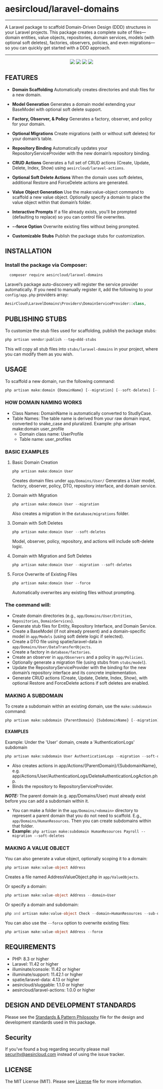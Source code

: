 # aesircloud/laravel-domains

---

A Laravel package to scaffold Domain-Driven Design (DDD) structures in your Laravel projects. This package creates a complete suite of files—domain entities, value objects, repositories, domain services, models (with optional soft deletes), factories, observers, policies, and even migrations—so you can quickly get started with a DDD approach.

---

<p align="center">
<a href="https://github.com/aesircloud/laravel-domains/actions" target="_blank"><img src="https://img.shields.io/github/actions/workflow/status/aesircloud/laravel-domains/test.yml?branch=main&style=flat-square"/></a>
<a href="https://packagist.org/packages/aesircloud/laravel-domains" target="_blank"><img src="https://img.shields.io/packagist/v/aesircloud/laravel-domains.svg?style=flat-square"/></a>
<a href="https://packagist.org/packages/aesircloud/laravel-domains" target="_blank"><img src="https://img.shields.io/packagist/dt/aesircloud/laravel-domains.svg?style=flat-square"/></a>
<a href="https://packagist.org/packages/aesircloud/laravel-domains" target="_blank"><img src="https://img.shields.io/packagist/l/aesircloud/laravel-domains.svg?style=flat-square"/></a>
</p>

## FEATURES

- **Domain Scaffolding**
  Automatically creates directories and stub files for a new domain.

- **Model Generation**
  Generates a domain model extending your BaseModel with optional soft delete support.

- **Factory, Observer, & Policy**
  Generates a factory, observer, and policy for your domain.

- **Optional Migrations**
  Create migrations (with or without soft deletes) for your domain’s table.

- **Repository Binding**
  Automatically updates your RepositoryServiceProvider with the new domain’s repository binding.

- **CRUD Actions**
  Generates a full set of CRUD actions (Create, Update, Delete, Index, Show) using `aesircloud/laravel-actions`.

- **Optional Soft Delete Actions**
  When the domain uses soft deletes, additional Restore and ForceDelete actions are generated.

- **Value Object Generation**
  Use the make:value-object command to scaffold a new value object. Optionally specify a domain to place the value object within that domain’s folder.

- **Interactive Prompts**
  If a file already exists, you'll be prompted (defaulting to replace) so you can control file overwrites.

- **--force Option**
  Overwrite existing files without being prompted.

- **Customizable Stubs**
  Publish the package stubs for customization.

## INSTALLATION

### Install the package via Composer:

```bash
  composer require aesircloud/laravel-domains
```

Laravel’s package auto-discovery will register the service provider automatically. If you need to manually register it, add the following to your `config/app.php` providers array:

```php 
AesirCloud\LaravelDomains\Providers\DomainServiceProvider::class,
```

## PUBLISHING STUBS

To customize the stub files used for scaffolding, publish the package stubs:

```php
php artisan vendor:publish --tag=ddd-stubs
```

This will copy all stub files into `stubs/laravel-domains` in your project, where you can modify them as you wish.

## USAGE

To scaffold a new domain, run the following command:

```php
php artisan make:domain {DomainName} [--migration] [--soft-deletes] [--force]
```

### HOW DOMAIN NAMING WORKS

- Class Names: DomainName is automatically converted to StudlyCase.
- Table Names: The table name is derived from your raw domain input, converted to snake_case and pluralized.
  Example: php artisan make:domain user_profile
  - Domain class name: UserProfile
  - Table name: user_profiles

### BASIC EXAMPLES

1) Basic Domain Creation
   ```php
   php artisan make:domain User
   ```
   Creates domain files under `app/Domains/User/`
   Generates a User model, factory, observer, policy, DTO, repository interface, and domain service.

2) Domain with Migration
   ```php
   php artisan make:domain User --migration
   ```
   Also creates a migration in the `database/migrations` folder.

3) Domain with Soft Deletes
   ```php
   php artisan make:domain User --soft-deletes
   ```
   Model, observer, policy, repository, and actions will include soft-delete logic.

4) Domain with Migration and Soft Deletes
   ```php
   php artisan make:domain User --migration --soft-deletes
   ```

5) Force Overwrite of Existing Files
   ```php
   php artisan make:domain User --force
   ```
   Automatically overwrites any existing files without prompting.

### The command will:
- Create domain directories (e.g., `app/Domains/User/Entities`, `Repositories`, `DomainServices`).
- Generate stub files for Entity, Repository Interface, and Domain Service.
- Create a BaseModel (if not already present) and a domain-specific model in `app/Models` (using soft delete logic if selected).
- Create a DTO file using spatie/laravel-data in `app/Domains/User/DataTransferObjects`.
- Create a factory in `database/factories`.
- Create an observer in `app/Observers` and a policy in `app/Policies`.
- Optionally generate a migration file (using stubs from `stubs/model`).
- Update the RepositoryServiceProvider with the binding for the new domain’s repository interface and its concrete implementation.
- Generate CRUD actions (Create, Update, Delete, Index, Show), with optional Restore and ForceDelete actions if soft deletes are enabled.

### MAKING A SUBDOMAIN

To create a subdomain within an existing domain, use the `make:subdomain` command:

```php
php artisan make:subdomain {ParentDomain} {SubdomainName} [--migration] [--soft-deletes] [--force]
```

#### EXAMPLES

Example: Under the 'User' domain, create a 'AuthenticationLogs' subdomain
```php
php artisan make:subdomain User AuthenticationLogs --migration --soft-deletes
```

- Also creates actions in app/Actions/{ParentDomain}/{SubdomainName}, e.g. app/Actions/User/AuthenticationLogs/DeleteAuthenticationLogAction.php.
- Binds the repository to RepositoryServiceProvider.

***NOTE:*** The parent domain (e.g. app/Domains/User) must already exist before you can add a subdomain within it.
- You can make a folder in the `app/Domains/<domain>` directory to represent a parent domain that you do not need to scaffold. E.g., `app/Domains/HumanResources`. Then you can create subdomains within that folder.
- **Example:** `php artisan make:subdomain HumanResources Payroll --migration --soft-deletes`

### MAKING A VALUE OBJECT

You can also generate a value object, optionally scoping it to a domain:

```php
php artisan make:value-object Address
```

Creates a file named AddressValueObject.php in `app/ValueObjects`.

Or specify a domain:

```php
php artisan make:value-object Address --domain=User
```

Or specify a domain and subdomain:

```php
php and artisan make:value-object Check --domain=HumanResources --sub-domain=Payroll 
```

You can also use the `--force` option to overwrite existing files:

```php
php artisan make:value-object Address --force
```

## REQUIREMENTS

- PHP: 8.3 or higher
- Laravel: 11.42 or higher
- illuminate/console: 11.42 or higher
- illuminate/support: 11.42.1 or higher
- spatie/laravel-data: 4.13 or higher
- aesircloud/sluggable: 1.1.0 or higher
- aesircloud/laravel-actions: 1.0.0 or higher

## DESIGN AND DEVELOPMENT STANDARDS

Please see the [Standards & Pattern Philosophy](STANDARDS.md) file for the design and development standards used in this package.

## Security

If you've found a bug regarding security please mail [security@aesircloud.com](mailto:security@aesircloud.com) instead of using the issue tracker.

## LICENSE

The MIT License (MIT). Please see [License](LICENSE.md) file for more information.
